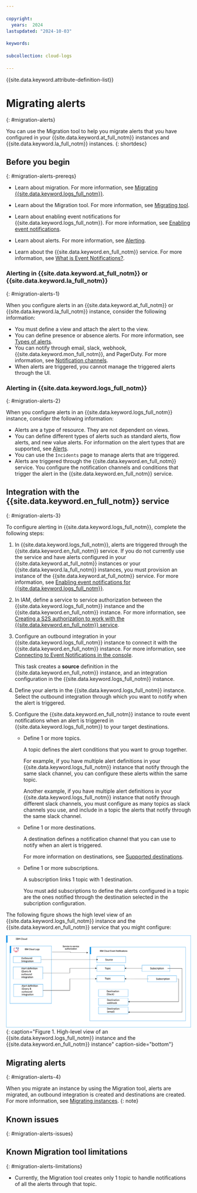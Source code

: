 ```yaml
---

copyright:
  years:  2024
lastupdated: "2024-10-03"

keywords:

subcollection: cloud-logs

---
```


{{site.data.keyword.attribute-definition-list}}



# Migrating alerts
{: #migration-alerts}

You can use the Migration tool to help you migrate alerts that you have configured in your {{site.data.keyword.at_full_notm}} instances and {{site.data.keyword.la_full_notm}} instances.
{: shortdesc}


## Before you begin
{: #migration-alerts-prereqs}

- Learn about migration. For more information, see [Migrating {{site.data.keyword.logs_full_notm}}](/docs/cloud-logs?topic=cloud-logs-migration-intro).

- Learn about the Migration tool. For more information, see [Migrating tool](/docs/cloud-logs?topic=cloud-logs-migration-tool).

- Learn about enabling event notifications for {{site.data.keyword.logs_full_notm}}. For more information, see [Enabling event notifications](/docs/cloud-logs?topic=cloud-logs-event-notifications-events).

- Learn about alerts. For more information, see [Alerting](/docs/cloud-logs?topic=cloud-logs-alerts).

- Learn about the {{site.data.keyword.en_full_notm}} service. For more information, see [What is Event Notifications?](/docs/event-notifications?topic=event-notifications-en-about).



### Alerting in {{site.data.keyword.at_full_notm}} or {{site.data.keyword.la_full_notm}}
{: #migration-alerts-1}

When you configure alerts in an {{site.data.keyword.at_full_notm}} or {{site.data.keyword.la_full_notm}} instance, consider the following information:
- You must define a view and attach the alert to the view.
- You can define presence or absence alerts. For more information, see [Types of alerts](/docs/activity-tracker?topic=activity-tracker-alerts).
- You can notify through email, slack, webhook, {{site.data.keyword.mon_full_notm}}, and PagerDuty. For more information, see [Notification channels](/docs/activity-tracker?topic=activity-tracker-alerts#alerts_channels).
- When alerts are triggered, you cannot manage the triggered alerts through the UI.



### Alerting in {{site.data.keyword.logs_full_notm}}
{: #migration-alerts-2}


When you configure alerts in an {{site.data.keyword.logs_full_notm}} instance, consider the following information:
- Alerts are a type of resource. They are not dependent on views.
- You can define different types of alerts such as standard alerts, flow alerts, and new value alerts. For information on the alert types that are supported, see [Alerts](/docs/cloud-logs?topic=cloud-logs-alerts&interface=ui#alert-types).
- You can use the `Incidents` page to manage alerts that are triggered.
- Alerts are triggered through the {{site.data.keyword.en_full_notm}} service. You configure the notification channels and conditions that trigger the alert in the {{site.data.keyword.en_full_notm}} service.



## Integration with the {{site.data.keyword.en_full_notm}} service
{: #migration-alerts-3}



To configure alerting in {{site.data.keyword.logs_full_notm}}, complete the following steps:
1. In {{site.data.keyword.logs_full_notm}}, alerts are triggered through the {{site.data.keyword.en_full_notm}} service. If you do not currently use the service and have alerts configured in your {{site.data.keyword.at_full_notm}} instances or your {{site.data.keyword.la_full_notm}} instances, you must provision an instance of the {{site.data.keyword.at_full_notm}} service. For more information, see [Enabling event notifications for {{site.data.keyword.logs_full_notm}}](/docs/cloud-logs?topic=cloud-logs-event-notifications-events).

2. In IAM, define a service to service authorization between the {{site.data.keyword.logs_full_notm}} instance and the {{site.data.keyword.en_full_notm}} instance. For more information, see [Creating a S2S authorization to work with the {{site.data.keyword.en_full_notm}} service](/docs/cloud-logs?topic=cloud-logs-iam-service-auth-en).

3. Configure an outbound integration in your {{site.data.keyword.logs_full_notm}} instance to connect it with the {{site.data.keyword.en_full_notm}} instance. For more information, see [Connecting to Event Notifications in the console](/docs/cloud-logs?topic=cloud-logs-event-notifications-configure).

    This task creates a **source** definition in the {{site.data.keyword.en_full_notm}} instance, and an integration configuration in the {{site.data.keyword.logs_full_notm}} instance.

4. Define your alerts in the {{site.data.keyword.logs_full_notm}} instance. Select the outbound integration through which you want to notify when the alert is triggered.

5. Configure the {{site.data.keyword.en_full_notm}} instance to route event notifications when an alert is triggered in {{site.data.keyword.logs_full_notm}} to your target destinations.

    - Define 1 or more topics.

        A topic defines the alert conditions that you want to group together.

        For example, if you have multiple alert definitions in your {{site.data.keyword.logs_full_notm}} instance that notify through the same slack channel, you can configure these alerts within the same topic.

        Another example, if you have multiple alert definitions in your {{site.data.keyword.logs_full_notm}} instance that notify through different slack channels, you must configure as many topics as slack channels you use, and include in a topic the alerts that notify through the same slack channel.

    - Define 1 or more destinations.

        A destination defines a notification channel that you can use to notify when an alert is triggered.

        For more information on destinations, see [Supported destinations](/docs/event-notifications?topic=event-notifications-supported-destinations).

    - Define 1 or more subscriptions.

        A subscription links 1 topic with 1 destination.

        You must add subscriptions to define the alerts configured in a topic are the ones notified through the destination selected in the subcription configuration.


The following figure shows the high level view of an {{site.data.keyword.logs_full_notm}} instance and the {{site.data.keyword.en_full_notm}} service that you might configure:

![High-level view of an {{site.data.keyword.logs_full_notm}} instance and the {{site.data.keyword.en_full_notm}} instance](/images/alerts-cl-en-integration.svg "High-level view of an {{site.data.keyword.logs_full_notm}} instance and the {{site.data.keyword.en_full_notm}} instance"){: caption="Figure 1. High-level view of an {{site.data.keyword.logs_full_notm}} instance and the {{site.data.keyword.en_full_notm}} instance" caption-side="bottom"}



## Migrating alerts
{: #migration-alerts-4}

When you migrate an instance by using the Migration tool, alerts are migrated, an outbound integration is created and destinations are created. For more information, see [Migrating instances](/docs/cloud-logs?topic=cloud-logs-migration-instance).
{: note}



## Known issues
{: #migration-alerts-issues}



## Known Migration tool limitations
{: #migration-alerts-limitations}

- Currently, the Migration tool creates only 1 topic to handle notifications of all the alerts through that topic.
